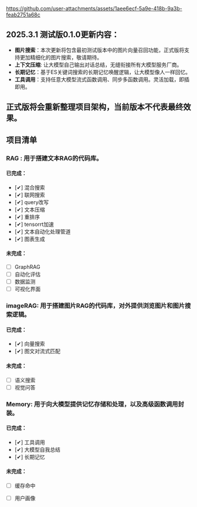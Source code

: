 https://github.com/user-attachments/assets/1aee6ecf-5a9e-418b-9a3b-feab2751a68c

## 2025.3.1 测试版0.1.0更新内容：
- **图片搜索**：本次更新将包含最初测试版本中的图片向量召回功能，正式版将支持更加精细化的图片搜索，敬请期待。
- **上下文压缩**: 让大模型自己输出对话总结，无缝衔接所有大模型服务厂商。
- **长期记忆**：基于ES关键词搜索的长期记忆唤醒逻辑，让大模型像人一样回忆。
- **工具调用**：支持任意大模型流式函数调用、同步多函数调用。灵活加载，即插即用。
## 正式版将会重新整理项目架构，当前版本不代表最终效果。

## 项目清单

### RAG : 用于搭建文本RAG的代码库。
#### 已完成：
- [✔] 混合搜索
- [✔] 联网搜索
- [✔] query改写
- [✔] 文本压缩
- [✔] 重排序
- [✔] tensorrt加速
- [✔] 文本自动化处理管道
- [✔] 图表生成
#### 未完成：
- [ ] GraphRAG
- [ ] 自动化评估
- [ ] 数据监测
- [ ] 可视化界面

### imageRAG: 用于搭建图片RAG的代码库，对外提供浏览图片和图片搜索逻辑。
#### 已完成：
- [✔] 向量搜索
- [✔] 图文对流式匹配
#### 未完成：
- [ ] 语义搜索
- [ ] 视觉问答

### Memory: 用于向大模型提供记忆存储和处理，以及高级函数调用封装。
#### 已完成：
- [✔] 工具调用
- [✔] 大模型自我总结
- [✔] 长期记忆
#### 未完成：
- [ ] 缓存命中
- [ ] 用户画像
  
